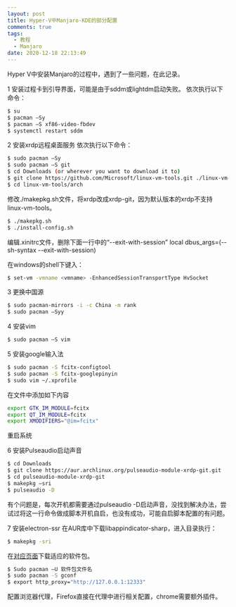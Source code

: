 ```yaml
---
layout: post
title: Hyper-V中Manjaro-KDE的部分配置
comments: true
tags:
  - 教程
  - Manjaro
date: 2020-12-18 22:13:49
---
```

Hyper V中安装Manjaro的过程中，遇到了一些问题，在此记录。
<!--more--> 
1 安装过程卡到引导界面，可能是由于sddm或lightdm启动失败。
依次执行以下命令：
```bash
$ su
$ pacman –Sy 
$ pacman –S xf86-video-fbdev
$ systemctl restart sddm
```

2 安装xrdp远程桌面服务
依次执行以下命令：
```bash
$ sudo pacman –Sy
$ sudo pacman –S git
$ cd Downloads (or wherever you want to download it to)
$ git clone https://github.com/Microsoft/linux-vm-tools.git ./linux-vm-tools
$ cd linux-vm-tools/arch
```

修改./makepkg.sh文件，将xrdp改成xrdp-git，因为默认版本的xrdp不支持linux-vm-tools。
```bash
$ ./makepkg.sh
$ ./install-config.sh
```

编辑.xinitrc文件，删除下面一行中的“--exit-with-session”
local dbus_args=(--sh-syntax --exit-with-session)

在windows的shell下键入：
```bash
$ set-vm -vmname <vmname> -EnhancedSessionTransportType HvSocket
```

3 更换中国源
```bash
$ sudo pacman-mirrors -i -c China -m rank
$ sudo pacman –Syy
```

4 安装vim
```bash
$ sudo pacman –S vim
```

5 安装google输入法
```bash
$ sudo pacman -S fcitx-configtool
$ sudo pacman -S fcitx-googlepinyin
$ sudo vim ~/.xprofile
```

在文件中添加如下内容
```bash
export GTK_IM_MODULE=fcitx
export QT_IM_MODULE=fcitx
export XMODIFIERS="@im=fcitx"
```

重启系统

6 安装Pulseaudio启动声音
```bash
$ cd Downloads
$ git clone https://aur.archlinux.org/pulseaudio-module-xrdp-git.git
$ cd pulseaudio-module-xrdp-git
$ makepkg –sri
$ pulseaudio -D
```

有个问题是，每次开机都需要通过pulseaudio -D启动声音，没找到解决办法，尝试过将这一行命令做成脚本开机自启，也没有成功，可能自启脚本配置的有问题。

7 安装electron-ssr
在AUR库中下载libappindicator-sharp，进入目录执行：
```bash
$ makepkg -sri
```
在[对应页面](https://github.com/qingshuisiyuan/electron-ssr-backup/releases)下载适应的软件包。
```bash
$ Sudo pacman –U 软件包文件名
$ sudo pacman -S gconf
$ export http_proxy="http://127.0.0.1:12333"
```

配置浏览器代理，Firefox直接在代理中进行相关配置，chrome需要额外插件。


